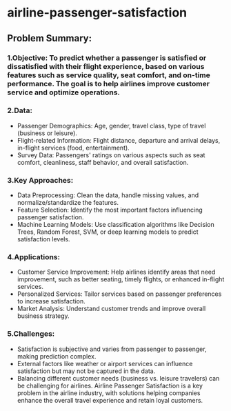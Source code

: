 # airline-passenger-satisfaction
## Problem Summary:
### 1.Objective: To predict whether a passenger is satisfied or dissatisfied with their flight experience, based on various features such as service quality, seat comfort, and on-time performance. The goal is to help airlines improve customer service and optimize operations.

### 2.Data:

* Passenger Demographics: Age, gender, travel class, type of travel (business or leisure).
* Flight-related Information: Flight distance, departure and arrival delays, in-flight services (food, entertainment).
* Survey Data: Passengers' ratings on various aspects such as seat comfort, cleanliness, staff behavior, and overall satisfaction.
### 3.Key Approaches:

* Data Preprocessing: Clean the data, handle missing values, and normalize/standardize the features.
* Feature Selection: Identify the most important factors influencing passenger satisfaction.
* Machine Learning Models: Use classification algorithms like Decision Trees, Random Forest, SVM, or deep learning models to predict satisfaction levels.
### 4.Applications:

* Customer Service Improvement: Help airlines identify areas that need improvement, such as better seating, timely flights, or enhanced in-flight services.
* Personalized Services: Tailor services based on passenger preferences to increase satisfaction.
* Market Analysis: Understand customer trends and improve overall business strategy.
### 5.Challenges:

* Satisfaction is subjective and varies from passenger to passenger, making prediction complex.
* External factors like weather or airport services can influence satisfaction but may not be captured in the data.
* Balancing different customer needs (business vs. leisure travelers) can be challenging for airlines.
Airline Passenger Satisfaction is a key problem in the airline industry, with solutions helping companies enhance the overall travel experience and retain loyal customers.
